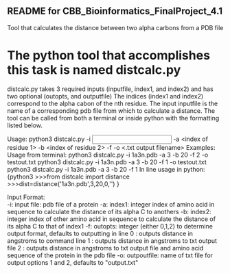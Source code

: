 **README for CBB_Bioinformatics_FinalProject_4.1**
---------------------------------------------------------------
Tool that calculates the distance between two alpha carbons from a PDB file

# The python tool that accomplishes this task is named distcalc.py
distcalc.py takes 3 required inputs (inputfile, index1, and index2) and has two optional (outopts, and outputfile)
The indices (index1 and index2) correspond to the alpha cabon of the nth residue. The input inputfile is the name of a corresponding pdb file from which to calculate a distance.
The tool can be called from both a terminal or inside python with the formatting listed below.

Usage:      python3 distcalc.py -i <input file> -a <index of residue 1> -b <index of residue 2> -f <output format> -o <.txt output filename>
Examples: Usage from terminal:
            python3 distcalc.py -i 1a3n.pdb -a 3 -b 20 -f 2 -o testout.txt 
            python3 distcalc.py -i 1a3n.pdb -a 3 -b 20 -f 1 -o testout.txt  
            python3 distcalc.py -i 1a3n.pdb -a 3 -b 20 -f 1
  				In line usage in python:
          {python3 
  				>>>from distcalc import distance
  				>>>dist=distance('1a3n.pdb',3,20,0,'')
  				} 

Input Format:	
		-i:	input file:		pdb file of a protein
		-a:	index1:			integer index of amino acid in sequence to calculate the distance of its alpha C to anothers
		-b:	index2:			integer index of other amino acid in sequence to calculate the distance of its alpha C to that of index1
		-f:	outopts: 		integer (either 0,1,2) to determine output format, defaults to outputting in line
							0 : outputs distance in angstroms to command line
							1 : outputs distance in angstroms to txt output file
							2 : outputs distance in angstroms to txt output file and amino acid sequence of the protein in the pdb file
		-o:	outpoutfile:	name of txt file for output options 1 and 2, defaults to "output.txt"
